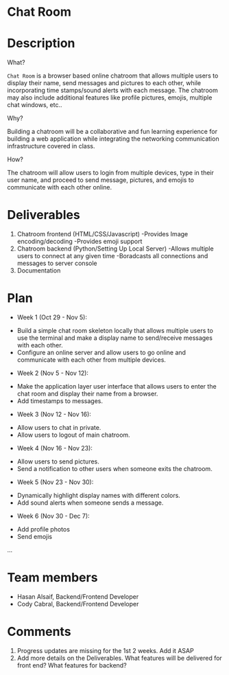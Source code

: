 # Chat Room

# Description
What?

`Chat Room` is a browser based online chatroom that allows multiple users to display their name, send messages and pictures to each other, while incorporating time stamps/sound alerts with each message. The chatroom may also include additional features like profile pictures, emojis, multiple chat windows, etc..

Why?

Building a chatroom will be a collaborative and fun learning experience for building a web application while integrating the networking communication infrastructure covered in class.




How?

The chatroom will allow users to login from multiple devices, type in their user name, and proceed to send message, pictures, and emojis to communicate with each other online.

# Deliverables

1. Chatroom frontend (HTML/CSS/Javascript)
    -Provides Image encoding/decoding
    -Provides emoji support
2. Chatroom backend (Python/Setting Up Local Server)
    -Allows multiple users to connect at any given time
    -Boradcasts all connections and messages to server console
3. Documentation

# Plan

* Week 1 (Oct 29 - Nov 5):
- Build a simple chat room skeleton locally that allows multiple users to use the terminal and make a display name to send/receive messages with each other.
- Configure an online server and allow users to go online and communicate with each other from multiple devices.  
* Week 2 (Nov 5 - Nov 12):
- Make the application layer user interface that allows users to enter the chat room and display their name from a browser.
- Add timestamps to messages.
* Week 3 (Nov 12 - Nov 16):
- Allow users to chat in private.
- Allow users to logout of main chatroom.
* Week 4 (Nov 16 - Nov 23):
- Allow users to send pictures.
- Send a notification to other users when someone exits the chatroom.
* Week 5 (Nov 23 - Nov 30):
-  Dynamically highlight display names with different colors.
- Add sound alerts when someone sends a message.
* Week 6 (Nov 30 - Dec 7):
- Add profile photos
- Send emojis

...

# Team members

* Hasan Alsaif, Backend/Frontend Developer
* Cody Cabral, Backend/Frontend Developer

# Comments
1. Progress updates are missing for the 1st 2 weeks. Add it ASAP
2. Add more details on the Deliverables. What features will be delivered for front end? What features for backend?
